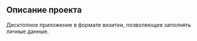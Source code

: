 ## **Описание проекта**

Десктопное приложение в формате визитки, позволяющее заполнять личные данные.
